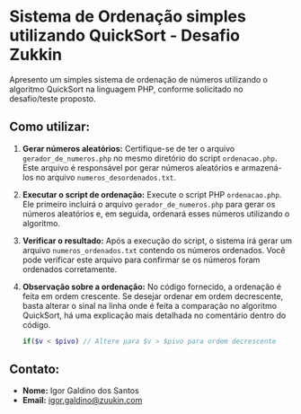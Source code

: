 # Sistema de Ordenação simples utilizando QuickSort - Desafio Zukkin 

Apresento um simples sistema de ordenação de números utilizando o algoritmo QuickSort na linguagem PHP, conforme solicitado no desafio/teste proposto.

## Como utilizar:
1. **Gerar números aleatórios:**
   Certifique-se de ter o arquivo `gerador_de_numeros.php` no mesmo diretório do script `ordenacao.php`. Este arquivo é responsável por gerar números aleatórios e armazená-los no arquivo `numeros_desordenados.txt`.

2. **Executar o script de ordenação:**
   Execute o script PHP `ordenacao.php`. Ele primeiro incluirá o arquivo `gerador_de_numeros.php` para gerar os números aleatórios e, em seguida, ordenará esses números utilizando o algoritmo.

3. **Verificar o resultado:**
   Após a execução do script, o sistema irá gerar um arquivo `numeros_ordenados.txt` contendo os números ordenados. Você pode verificar este arquivo para confirmar se os números foram ordenados corretamente.

4. **Observação sobre a ordenação:**
   No código fornecido, a ordenação é feita em ordem crescente. Se desejar ordenar em ordem decrescente, basta alterar o sinal na linha onde é feita a comparação no algoritmo QuickSort, há uma explicação mais detalhada no comentário dentro do código.

   ```php
   if($v < $pivo) // Altere para $v > $pivo para ordem decrescente
   ```

## Contato:

- **Nome:** Igor Galdino dos Santos
- **Email:** igor.galdino@zuukin.com
